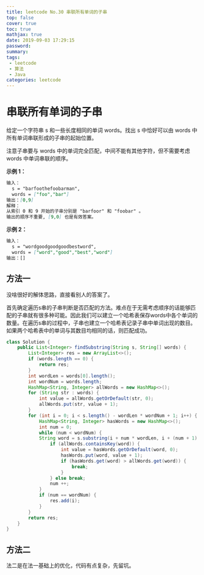 ```yaml
---
title: leetcode No.30 串联所有单词的子串
top: false
cover: true
toc: true
mathjax: true
date: 2019-09-03 17:29:15
password:
summary:
tags:
 - leetcode
 - 算法
 - Java
categories: leetcode
---
```


# 串联所有单词的子串

给定一个字符串 s 和一些长度相同的单词 words。找出 s 中恰好可以由 words 中所有单词串联形成的子串的起始位置。

注意子串要与 words 中的单词完全匹配，中间不能有其他字符，但不需要考虑 words 中单词串联的顺序。

**示例 1：**

```markdown
输入：
  s = "barfoothefoobarman",
  words = ["foo","bar"]
输出：[0,9]
解释：
从索引 0 和 9 开始的子串分别是 "barfoor" 和 "foobar" 。
输出的顺序不重要, [9,0] 也是有效答案。
```

**示例 2：**

```markdown
输入：
  s = "wordgoodgoodgoodbestword",
  words = ["word","good","best","word"]
输出：[]
```

## 方法一

没啥很好的解体思路，直接看别人的答案了。

首先确定遍历s串的子串判断是否匹配的方法。难点在于无需考虑顺序的话能够匹配的子串就有很多种可能。因此我们可以建立一个哈希表保存words中各个单词的数量。在遍历s串的过程中，子串也建立一个哈希表记录子串中单词出现的数目。如果两个哈希表中的单词与其数目均相同的话，则匹配成功。

```java
class Solution {
    public List<Integer> findSubstring(String s, String[] words) {
        List<Integer> res = new ArrayList<>();
        if (words.length == 0) {
            return res;
        }
        int wordLen = words[0].length();
        int wordNum = words.length;
        HashMap<String, Integer> allWords = new HashMap<>();
        for (String str : words) {
            int value = allWords.getOrDefault(str, 0);
            allWords.put(str, value + 1);
        }
        for (int i = 0; i < s.length() - wordLen * wordNum + 1; i++) {
            HashMap<String, Integer> hasWords = new HashMap<>();
            int num = 0;
            while (num < wordNum) {
            String word = s.substring(i + num * wordLen, i + (num + 1) * wordLen);
                if (allWords.containsKey(word)) {
                    int value = hasWords.getOrDefault(word, 0);
                    hasWords.put(word, value + 1);
                    if (hasWords.get(word) > allWords.get(word)) {
                        break;
                    }
                } else break;
                num ++;
            }
            if (num == wordNum) {
                res.add(i);
            }
        }
        return res;
    }
}
```

## 方法二

法二是在法一基础上的优化，代码有点复杂，先留坑。
